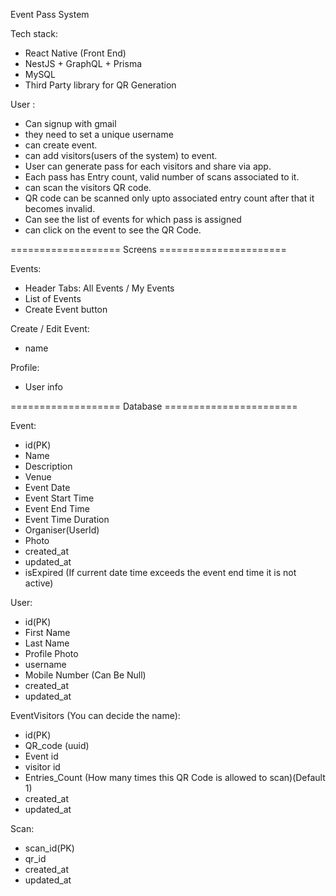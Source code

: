 Event Pass System

Tech stack:

- React Native (Front End)
- NestJS + GraphQL + Prisma
- MySQL
- Third Party library for QR Generation

User :

- Can signup with gmail
- they need to set a unique username
- can create event.
- can add visitors(users of the system) to event.
- User can generate pass for each visitors and share via app.
- Each pass has Entry count, valid number of scans associated to it.
- can scan the visitors QR code.
- QR code can be scanned only upto associated entry count after that it becomes invalid.
- Can see the list of events for which pass is assigned
- can click on the event to see the QR Code.

=================== Screens ======================

Events:

- Header Tabs: All Events / My Events
- List of Events
- Create Event button

Create / Edit Event:

- name

Profile:

- User info

=================== Database =======================

Event:

- id(PK)
- Name
- Description
- Venue
- Event Date
- Event Start Time
- Event End Time
- Event Time Duration
- Organiser(UserId)
- Photo
- created_at
- updated_at
- isExpired (If current date time exceeds the event end time it is not active)

User:

- id(PK)
- First Name
- Last Name
- Profile Photo
- username
- Mobile Number (Can Be Null)
- created_at
- updated_at

EventVisitors (You can decide the name):

- id(PK)
- QR_code (uuid)
- Event id
- visitor id
- Entries_Count (How many times this QR Code is allowed to scan)(Default 1)
- created_at
- updated_at

Scan:

- scan_id(PK)
- qr_id
- created_at
- updated_at
